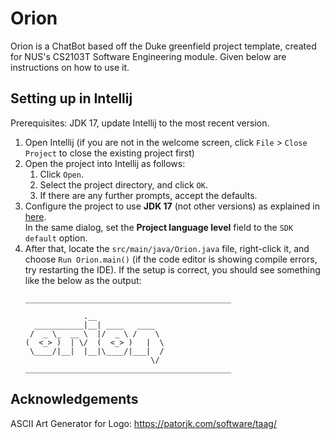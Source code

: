# Orion

Orion is a ChatBot based off the Duke greenfield project template, created for NUS's CS2103T Software Engineering module. 
Given below are instructions on how to use it.

## Setting up in Intellij

Prerequisites: JDK 17, update Intellij to the most recent version.

1. Open Intellij (if you are not in the welcome screen, click `File` > `Close Project` to close the existing project first)
1. Open the project into Intellij as follows:
   1. Click `Open`.
   1. Select the project directory, and click `OK`.
   1. If there are any further prompts, accept the defaults.
1. Configure the project to use **JDK 17** (not other versions) as explained in [here](https://www.jetbrains.com/help/idea/sdk.html#set-up-jdk).<br>
   In the same dialog, set the **Project language level** field to the `SDK default` option.
1. After that, locate the `src/main/java/Orion.java` file, right-click it, and choose `Run Orion.main()` (if the code editor is showing compile errors, try restarting the IDE). If the setup is correct, you should see something like the below as the output:
      ```
      ______________________________________________
   
                   .__               
        ___________|__| ____   ____  
       /  _ \_  __ \  |/  _ \ /    \
      (  <_> )  | \/  (  <_> )   |  \
       \____/|__|  |__|\____/|___|  /
                                  \/
      ______________________________________________
      ```

## Acknowledgements

ASCII Art Generator for Logo: https://patorjk.com/software/taag/
